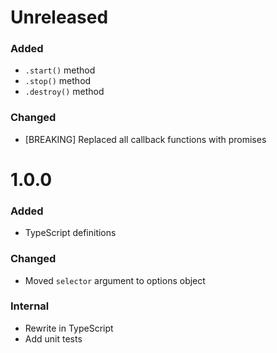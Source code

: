 # Unreleased

### Added
- `.start()` method
- `.stop()` method
- `.destroy()` method

### Changed
- [BREAKING] Replaced all callback functions with promises


# 1.0.0

### Added
- TypeScript definitions

### Changed
- Moved `selector` argument to options object

### Internal
- Rewrite in TypeScript
- Add unit tests